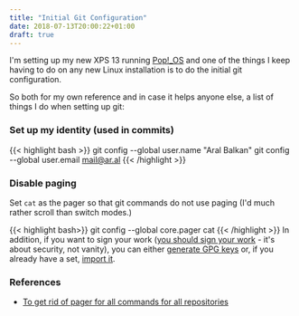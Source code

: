 ```yaml
---
title: "Initial Git Configuration"
date: 2018-07-13T20:00:22+01:00
draft: true
---
```


I'm setting up my new XPS 13 running [Pop!_OS](https://system76.com/pop) and one of the things I keep having to do on any new Linux installation is to do the initial git configuration.

So both for my own reference and in case it helps anyone else, a list of things I do when setting up git:

### Set up my identity (used in commits)

{{< highlight bash >}}
git config --global user.name "Aral Balkan"
git config --global user.email mail@ar.al
{{< /highlight >}}

### Disable paging

Set `cat` as the pager so that git commands do not use paging (I'd much rather scroll than switch modes.)

{{< highlight bash>}}
git config --global core.pager cat
{{< /highlight >}}
In addition, if you want to sign your work ([you should sign your work](https://git-scm.com/book/en/v2/Git-Tools-Signing-Your-Work) - it's about security, not vanity), you can either [generate GPG keys](https://git-scm.com/book/en/v2/Git-Tools-Signing-Your-Work) or, if you already have a set, [import it](https://www.debuntu.org/how-to-importexport-gpg-key-pair/).

### References

  * [To get rid of pager for all commands for all repositories](https://stackoverflow.com/a/6986231)
